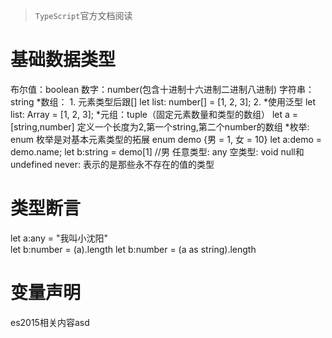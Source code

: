 > `TypeScript`官方文档阅读
# 基础数据类型
  布尔值：boolean
  数字：number(包含十进制十六进制二进制八进制)
  字符串：string
  *数组：
    1. 元素类型后跟[]
        let list: number[] =  [1, 2, 3];
    2. *使用泛型
      let list: Array<number> = [1, 2, 3];
  *元组：tuple（固定元素数量和类型的数组）
    let a = [string,number]  定义一个长度为2,第一个string,第二个number的数组
  *枚举: enum
    枚举是对基本元素类型的拓展
    enum demo {男 = 1, 女 = 10}
    let a:demo = demo.name;
    let b:string = demo[1]  //男
  任意类型: any
  空类型: void
  null和undefined
  never: 表示的是那些永不存在的值的类型
# 类型断言
let a:any = "我叫小沈阳"    
let b:number = (<string>a).length
let b:number = (a as string).length
# 变量声明
  es2015相关内容asd   
